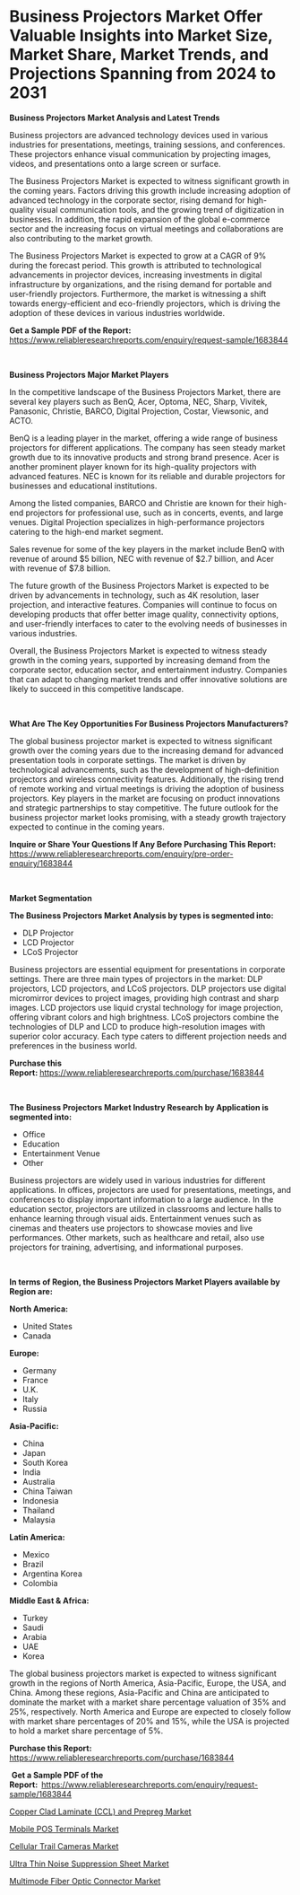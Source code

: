 <p><h1>Business Projectors Market Offer Valuable Insights into Market Size, Market Share, Market Trends, and Projections Spanning from 2024 to 2031</h1></p><p><strong>Business Projectors Market Analysis and Latest Trends</strong></p>
<p><p>Business projectors are advanced technology devices used in various industries for presentations, meetings, training sessions, and conferences. These projectors enhance visual communication by projecting images, videos, and presentations onto a large screen or surface.</p><p>The Business Projectors Market is expected to witness significant growth in the coming years. Factors driving this growth include increasing adoption of advanced technology in the corporate sector, rising demand for high-quality visual communication tools, and the growing trend of digitization in businesses. In addition, the rapid expansion of the global e-commerce sector and the increasing focus on virtual meetings and collaborations are also contributing to the market growth.</p><p>The Business Projectors Market is expected to grow at a CAGR of 9% during the forecast period. This growth is attributed to technological advancements in projector devices, increasing investments in digital infrastructure by organizations, and the rising demand for portable and user-friendly projectors. Furthermore, the market is witnessing a shift towards energy-efficient and eco-friendly projectors, which is driving the adoption of these devices in various industries worldwide.</p></p>
<p><strong>Get a Sample PDF of the Report:&nbsp;</strong> <a href="https://www.reliableresearchreports.com/enquiry/request-sample/1683844">https://www.reliableresearchreports.com/enquiry/request-sample/1683844</a></p>
<p>&nbsp;</p>
<p><strong>Business Projectors Major Market Players</strong></p>
<p><p>In the competitive landscape of the Business Projectors Market, there are several key players such as BenQ, Acer, Optoma, NEC, Sharp, Vivitek, Panasonic, Christie, BARCO, Digital Projection, Costar, Viewsonic, and ACTO. </p><p>BenQ is a leading player in the market, offering a wide range of business projectors for different applications. The company has seen steady market growth due to its innovative products and strong brand presence. Acer is another prominent player known for its high-quality projectors with advanced features. NEC is known for its reliable and durable projectors for businesses and educational institutions. </p><p>Among the listed companies, BARCO and Christie are known for their high-end projectors for professional use, such as in concerts, events, and large venues. Digital Projection specializes in high-performance projectors catering to the high-end market segment. </p><p>Sales revenue for some of the key players in the market include BenQ with revenue of around $5 billion, NEC with revenue of $2.7 billion, and Acer with revenue of $7.8 billion. </p><p>The future growth of the Business Projectors Market is expected to be driven by advancements in technology, such as 4K resolution, laser projection, and interactive features. Companies will continue to focus on developing products that offer better image quality, connectivity options, and user-friendly interfaces to cater to the evolving needs of businesses in various industries. </p><p>Overall, the Business Projectors Market is expected to witness steady growth in the coming years, supported by increasing demand from the corporate sector, education sector, and entertainment industry. Companies that can adapt to changing market trends and offer innovative solutions are likely to succeed in this competitive landscape.</p></p>
<p>&nbsp;</p>
<p><strong>What Are The Key Opportunities For Business Projectors Manufacturers?</strong></p>
<p><p>The global business projector market is expected to witness significant growth over the coming years due to the increasing demand for advanced presentation tools in corporate settings. The market is driven by technological advancements, such as the development of high-definition projectors and wireless connectivity features. Additionally, the rising trend of remote working and virtual meetings is driving the adoption of business projectors. Key players in the market are focusing on product innovations and strategic partnerships to stay competitive. The future outlook for the business projector market looks promising, with a steady growth trajectory expected to continue in the coming years.</p></p>
<p><strong>Inquire or Share Your Questions If Any Before Purchasing This Report:</strong> <a href="https://www.reliableresearchreports.com/enquiry/pre-order-enquiry/1683844">https://www.reliableresearchreports.com/enquiry/pre-order-enquiry/1683844</a></p>
<p>&nbsp;</p>
<p><strong>Market Segmentation</strong></p>
<p><strong>The Business Projectors Market Analysis by types is segmented into:</strong></p>
<p><ul><li>DLP Projector</li><li>LCD Projector</li><li>LCoS Projector</li></ul></p>
<p><p>Business projectors are essential equipment for presentations in corporate settings. There are three main types of projectors in the market: DLP projectors, LCD projectors, and LCoS projectors. DLP projectors use digital micromirror devices to project images, providing high contrast and sharp images. LCD projectors use liquid crystal technology for image projection, offering vibrant colors and high brightness. LCoS projectors combine the technologies of DLP and LCD to produce high-resolution images with superior color accuracy. Each type caters to different projection needs and preferences in the business world.</p></p>
<p><strong>Purchase this Report:&nbsp;</strong><a href="https://www.reliableresearchreports.com/purchase/1683844">https://www.reliableresearchreports.com/purchase/1683844</a></p>
<p>&nbsp;</p>
<p><strong>The Business Projectors Market Industry Research by Application is segmented into:</strong></p>
<p><ul><li>Office</li><li>Education</li><li>Entertainment Venue</li><li>Other</li></ul></p>
<p><p>Business projectors are widely used in various industries for different applications. In offices, projectors are used for presentations, meetings, and conferences to display important information to a large audience. In the education sector, projectors are utilized in classrooms and lecture halls to enhance learning through visual aids. Entertainment venues such as cinemas and theaters use projectors to showcase movies and live performances. Other markets, such as healthcare and retail, also use projectors for training, advertising, and informational purposes.</p></p>
<p>&nbsp;</p>
<p><strong>In terms of Region, the Business Projectors Market Players available by Region are:</strong></p>
<p>
    <p> <strong> North America: </strong>
        <ul>
            <li>United States</li>
            <li>Canada</li>
        </ul>
        </p> 
    <p> <strong> Europe: </strong>
        <ul>
            <li>Germany</li>
            <li>France</li>
            <li>U.K.</li>
            <li>Italy</li>
            <li>Russia</li>
        </ul>
        </p> 
    <p> <strong> Asia-Pacific: </strong>
        <ul>
            <li>China</li>
            <li>Japan</li>
            <li>South Korea</li>
            <li>India</li>
            <li>Australia</li>
            <li>China Taiwan</li>
            <li>Indonesia</li>
            <li>Thailand</li>
            <li>Malaysia</li>
        </ul>
        </p> 
    <p> <strong> Latin America: </strong>
        <ul>
            <li>Mexico</li>
            <li>Brazil</li>
            <li>Argentina Korea</li>
            <li>Colombia</li>
        </ul>
        </p> 
    <p> <strong> Middle East & Africa: </strong>
        <ul>
            <li>Turkey</li>
            <li>Saudi</li>
            <li>Arabia</li>
            <li>UAE</li>
            <li>Korea</li>
        </ul>
    </p>
    </p>
<p><p>The global business projectors market is expected to witness significant growth in the regions of North America, Asia-Pacific, Europe, the USA, and China. Among these regions, Asia-Pacific and China are anticipated to dominate the market with a market share percentage valuation of 35% and 25%, respectively. North America and Europe are expected to closely follow with market share percentages of 20% and 15%, while the USA is projected to hold a market share percentage of 5%.</p></p>
<p><strong>Purchase this Report: </strong><a href="https://www.reliableresearchreports.com/purchase/1683844">https://www.reliableresearchreports.com/purchase/1683844</a></p>
<p>&nbsp;<strong>Get a Sample PDF of the Report:&nbsp;&nbsp;</strong><a href="https://www.reliableresearchreports.com/enquiry/request-sample/1683844">https://www.reliableresearchreports.com/enquiry/request-sample/1683844</a></p>
<p><strong></strong></p>
<p><p><a href="https://github.com/nicoletavirag/Market-Research-Report-List-2/blob/main/copper-clad-laminate-ccl-and-prepreg-market.md">Copper Clad Laminate (CCL) and Prepreg Market</a></p><p><a href="https://medium.com/@andrewhills1925/mobile-pos-terminals-market-research-report-its-history-and-forecast-2024-to-2031-b844859b4f9e">Mobile POS Terminals Market</a></p><p><a href="https://medium.com/@caligoldner/cellular-trail-cameras-market-trends-forecast-and-competitive-analysis-to-2031-c03e439dd90b">Cellular Trail Cameras Market</a></p><p><a href="https://github.com/mauripalmi/Market-Research-Report-List-2/blob/main/ultra-thin-noise-suppression-sheet-market.md">Ultra Thin Noise Suppression Sheet Market</a></p><p><a href="https://medium.com/@margaretlee84/decoding-multimode-fiber-optic-connector-market-metrics-market-share-trends-and-growth-patterns-69cb94ea4e2d">Multimode Fiber Optic Connector Market</a></p></p>